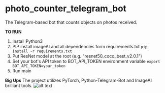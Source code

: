 # photo_counter_telegram_bot
The Telegram-based bot that counts objects on photos received.

**TO RUN**
1. Install Python3
2. PIP install imageAI and all dependencies form requirements.txt
`pip install -r requirements.txt`
3. Put ResNet model at the root (e.g. "resnet50_coco_best_v2.0.1")
4. Set your bot's API token to BOT_API_TOKEN environment variable
`export BOT_API_TOKEN=your_token`
5. Run main

**Big Ups**
The project utilizes PyTorch, Python-Telegram-Bot and ImageAI brilliant tools.
![alt text](https://raw.githubusercontent.com/de1f364/photo_counter_telegram_bot/master/path/to/img.jpg)


